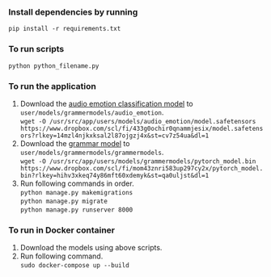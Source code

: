 ### Install dependencies by running

`pip install -r requirements.txt`

### To run scripts

`python python_filename.py`

### To run the application
1. Download the [audio emotion classification model](https://dl.dropboxusercontent.com/scl/fi/433g0ochir0qnammjesix/model.safetensors?rlkey=14mzl4njkxksal2l87ojgzj4x&st=cv7z54ua&dl=1) to `user/models/grammermodels/audio_emotion`.  
    `wget -O /usr/src/app/users/models/audio_emotion/model.safetensors https://www.dropbox.com/scl/fi/433g0ochir0qnammjesix/model.safetensors?rlkey=14mzl4njkxksal2l87ojgzj4x&st=cv7z54ua&dl=1`
2. Download the [grammar model](https://dl.dropboxusercontent.com/scl/fi/mom43znri583up297cy2x/pytorch_model.bin?rlkey=hihv3xkeq74y86mft60xdemyk&st=qa0uljst&dl=1) to `user/models/grammermodels/grammermodels`.  
    `wget -O /usr/src/app/users/models/grammermodels/pytorch_model.bin https://www.dropbox.com/scl/fi/mom43znri583up297cy2x/pytorch_model.bin?rlkey=hihv3xkeq74y86mft60xdemyk&st=qa0uljst&dl=1`
3. Run following commands in order.  
`python manage.py makemigrations`  
`python manage.py migrate`  
`python manage.py runserver 8000`  


### To run in Docker container
1. Download the models using above scripts.
2. Run following command.  
    `sudo docker-compose up --build`